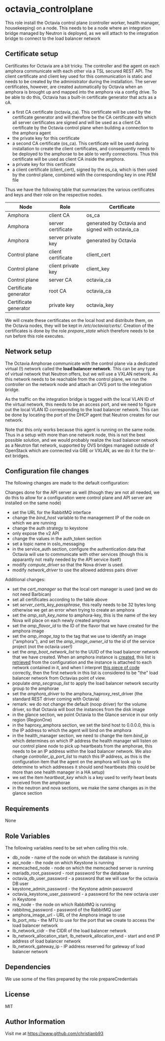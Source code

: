 octavia_controlplane
=========

This role install the Octavia control plane (controller worker, health manager, housekeeping) on a node. This needs to be a node where an integration bridge managed by Neutron is deployed, as we will attach to the integration bridge to connect to the load balancer network

## Certificate setup

Certificates for Octavia are a bit tricky. The controller and the agent on each amphora communicate with each other via a TSL secured REST API. The client certificate and client key used for this communication is static and needs to be created by the administrator during the installation. The server certificates, however, are created automatically by Octavia when an amphora is brought up and mapped into the amphora via a config drive. To be able to do this, Octavia has a built-in certificate generator that acts as a cA. 

* a first CA certificate (octavia_ca). This certificate will be used by the certificate generator and will therefore be the CA certificate with which all server certificates are signed and will be used as a client CA certificate by the Octavia control plane when building a connection to the amphora agent
* the private key for this certificate
* a second CA certificate (os_ca). This certificate will be used during installation to create the client certificates, and consequently needs to be deployed to the amphorae to be able to verify connections. Thus this certificate will be used as client CA inside the amphora.
* a private key for this certificate
* a client certificate (client_cert), signed by the os_ca, which is then used by the control plane, combined with the corresponding key in one PEM file


Thus we have the following table that summarizes the various certificates and keys and their role on the respective nodes.

| Node | Role | Certificate |
| --- | --- | --- |
| Amphora | client CA | os_ca |
| Amphora | server certificate | generated by Octavia and signed with octavia_ca |
| Amphora | server private key | generated by Octavia |
| Control plane | client certificate | client_cert |
| Control plane | client private key | client_key |
| Control plane | server CA | octavia_ca |
| Certificate generator | root CA | octavia_ca |
| Certificate generator | private key | octavia_key |

We will create these certificates on the local host and distribute them, on the Octavia nodes, they will be kept in */etc/octavia/certs/*.  Creation of the certificates is done by the role *prepare_state* which therefore needs to be run before this role executes.

## Network setup

The Octavia Amphorae communicate with the control plane via a dedicated virtual (!) network called the **load balancer network**. This can be any type of virtual network that Neutron offers, but we will use a VXLAN network. As this network needs to be reachable from the control plane, we run the controller on the network node and attach an OVS port to the integration bridge. 

As the traffic on the integration bridge is tagged with the local VLAN ID of the virtual network, this needs to be an access port, and we need to figure out the local VLAN ID corresponding to the load balancer network. This can be done by locating the port of the DHCP agent that Neutron creates for our network.

Note that this only works because this agent is running on the same node. Thus in a setup with more than one network node, this is not the best possible solution, and we would probably realize the load balancer network as a Neutron flat network, supported by OVS bridges managed outside of OpenStack which are connected via GRE or VXLAN, as we do it for the br-ext bridges.



## Configuration file changes

The following changes are made to the default configuration:

Changes done for the API server as well (though they are not all needed, we do this to allow for a configuration were control plane and API server are installed on the same node)

* set the URL for the RabbitMQ interface
* change the *bind_host* variable to the management IP of the node on which we are running
* change the auth strategy to keystone
* only expose the v2 API
* change the values in the auth_token section 
* set a topic name in oslo_messaging
* in the service_auth section, configure the authentication data that Octavia will use to communicate with other services (though this is apparantly not really needed by the API service itself)
* modify *compute_driver* so that the Nova driver is used. 
* modify *network_driver* to use the allowed address pairs driver


Additional changes:

* set the *cert_manager* so that the local cert manager is used (and we do not need Barbican)
* set all certificates according to the table above
* set *server_certs_key_passphrase*, this really needs to be 32 bytes long otherwise we get an error when trying to create an amphora
* set the *amp_ssh_key_name* to amphora-key, this is the name of the key Nova will place on each newly created amphora
* set the *amp_flavor_id* to the ID of the flavor that we have created for the amphora image
* set the *amp_image_tag* to the tag that we use to identify an image ("amphora"), and set the *amp_image_owner_id* to the id of the service project (not the octavia user!)
* set the *amp_boot_network_list* to the UUID of the load balancer network that we have created. When an amphora instance is [created](https://github.com/openstack/octavia/blob/9904b26a9c40f29f554c56e9e65f6396caa8fea9/octavia/compute/drivers/nova_driver.py#L147), this list is [retrieved](https://github.com/openstack/octavia/blob/9904b26a9c40f29f554c56e9e65f6396caa8fea9/octavia/controller/worker/tasks/compute_tasks.py#L60) from the configuration and the instance is attached to each network contained in it, and when I interpret [this piece of code](https://github.com/openstack/octavia/blob/9904b26a9c40f29f554c56e9e65f6396caa8fea9/octavia/compute/drivers/nova_driver.py#L231) correctly, then the first network in this list is considered to be "the" load balancer network from Octavias point of view. 
* populate *amp_secgroup_list* to apply the load balancer network security group to the amphorae
* set the *amphora_driver* to the amphora_haproxy_rest_driver (the standard REST driver coming with Octavia)
* remark: we do not change the default (noop driver) for the volume driver, so that Octavia will boot the instances from the disk image
* in the glance section, we point Octavia to the Glance service in our only region (RegionOne)
* in the haproxy_amphora section, we set the bind host to 0.0.0.0, this is the IP address to which the agent will bind on the amphora
* in the health_manager section, we need to change the item *bind_ip* which determines on which IP address the health manager will listen on our control plane node to pick up heartbeats from the amphorae, this needs to be an IP address within the load balancer network. We also change *controller_ip_port_list* to match this IP address, as this is the configuration item that the agent on the amphora will look up to determine to which addresses it should send heartbeats (this could be more than one health manager in a HA setup)
* we set the item *heartbeat_key* which is a key used to verify heart beats received from the amphorae
* in the neutron and nova sections, we make the same changes as in the glance section

Requirements
------------

None

Role Variables
--------------

The following variables need to be set when calling this role.

* db_node - name of the node on which the database is running
* api_node - the node on which Keystone is running
* memcached_node - node on which the memcached server is running
* mariadb_root_password - root password for the database
* octavia_db_user_password - a password that we will use for the octavia DB user
* keystone_admin_password - the Keystone admin password
* octavia_keystone_user_password - a password for the new octavia user in Keystone
* mq_node - the node on which RabbitMQ is running
* rabbitmq_password - password of the RabbitMQ user
* amphora_image_url - URL of the Amphora image to use
* lb_port_mtu - the MTU to use for the port that we create to access the load balancer network
* lb_network_cidr - the CIDR of the load balancer network
* lb_network_allocation_start, lb_network_allocation_end - start and end IP address of load balancer network
*  lb_network_gateway_ip - IP address reserved for gateway of load balancer network


Dependencies
------------

We use some of the files prepared by the role prepareCredentials


License
-------

MIT

Author Information
------------------

Visit me at https://www.github.com/christianb93
